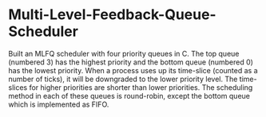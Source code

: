 # Multi-Level-Feedback-Queue-Scheduler
Built an MLFQ scheduler with four priority queues in C. The top queue (numbered 3) has the highest priority and the bottom queue (numbered 0) has the lowest priority. When a process uses up its time-slice (counted as a number of ticks), it will be downgraded to the lower priority level. The time-slices for higher priorities are shorter than lower priorities. The scheduling method in each of these queues is round-robin, except the bottom queue which is implemented as FIFO.

